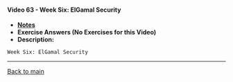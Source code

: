 #### Video 63 - Week Six: ElGamal Security

- **[Notes](notes.md)**
- **Exercise Answers (No Exercises for this Video)**
- **Description:**

```
Week Six: ElGamal Security
```

---
 
[Back to main](https://github.com/rot0xd/Coursera/blob/master/Cryptography/I/README.md)

